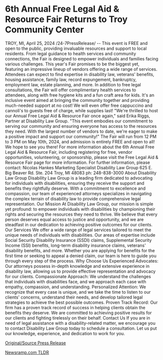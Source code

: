 # 6th Annual Free Legal Aid & Resource Fair Returns to Troy Community Center

TROY, MI, April 25, 2024 /24-7PressRelease/ -- This event is FREE and open to the public, providing invaluable resources and support to local residents. From legal guidance to health services and community connections, the Fair is designed to empower individuals and families facing various challenges.  This year's Fair promises to be the biggest yet, featuring an impressive lineup of vendors offering a wide range of services. Attendees can expect to find expertise in disability law, veterans' benefits, housing assistance, family law, record expungement, bankruptcy, employment law, estate planning, and more.  In addition to free legal consultations, the Fair will offer complimentary health services to attendees, along with free hygiene kits and a fun craft area for kids. It's an inclusive event aimed at bringing the community together and providing much-needed support at no cost! We will even offer free cappuccino and cannoli's to guests free of charge, while supplies last!  "We're thrilled to host our Annual Free Legal Aid & Resource Fair once again," said Erika Riggs, Partner at Disability Law Group. "This event embodies our commitment to serving our community and ensuring everyone has access to the resources they need. With the largest number of vendors to date, we're eager to make a positive impact and support our community!"  The Fair will run from 12 PM to 3 PM on May 10th, 2024, and admission is entirely FREE and open to all! We hope to see you there!  For more information about the 6th Annual Free Legal Aid & Resource Fair, including registering for free, vendor opportunities, volunteering, or sponsorship, please visit the Free Legal Aid & Resource Fair page for more information. For further information, please contact:  Nicolas Hankes Marketing Specialist Disability Law Group 625 E. Big Beaver Rd. Ste. 204 Troy, MI 48083 ph: 248-838-3000  About Disability Law Group  Disability Law Group is a leading firm dedicated to advocating for individuals with disabilities, ensuring they receive the support and benefits they rightfully deserve. With a commitment to excellence and compassion, our team of experienced attorneys specializes in navigating the complex terrain of disability law to provide comprehensive legal representation.  Our Mission  At Disability Law Group, our mission is simple yet profound: to empower individuals with disabilities by championing their rights and securing the resources they need to thrive. We believe that every person deserves equal access to justice and opportunity, and we are steadfast in our dedication to achieving positive outcomes for our clients.  Our Services  We offer a wide range of legal services tailored to meet the unique needs of individuals with disabilities. Our areas of expertise include Social Security Disability Insurance (SSDI) claims, Supplemental Security Income (SSI) benefits, long-term disability insurance claims, veterans' disability benefits, and more. Whether you are applying for benefits for the first time or seeking to appeal a denied claim, our team is here to guide you through every step of the process.  Why Choose Us  Experienced Advocates: Our attorneys possess in-depth knowledge and extensive experience in disability law, allowing us to provide effective representation and advocacy for our clients.  Compassionate Approach: We understand the challenges that individuals with disabilities face, and we approach each case with empathy, compassion, and understanding.  Personalized Attention: We recognize that every case is unique, and we take the time to listen to our clients' concerns, understand their needs, and develop tailored legal strategies to achieve the best possible outcomes.  Proven Track Record: Our firm has a proven track record of success in helping clients obtain the benefits they deserve. We are committed to achieving positive results for our clients and fighting tirelessly on their behalf. Contact Us  If you are in need of legal assistance with a disability-related matter, we encourage you to contact Disability Law Group today to schedule a consultation. Let us put our knowledge, experience, and dedication to work for you. 

[Original/Source Press Release](https://www.24-7pressrelease.com/press-release/510354/6th-annual-free-legal-aid-resource-fair-returns-to-troy-community-center) 

[Newsramp.com TLDR](https://newsramp.com/None) 